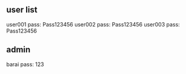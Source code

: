 ## user list
user001 pass: Pass123456
user002 pass: Pass123456
user003 pass: Pass123456
## admin
barai pass: 123   